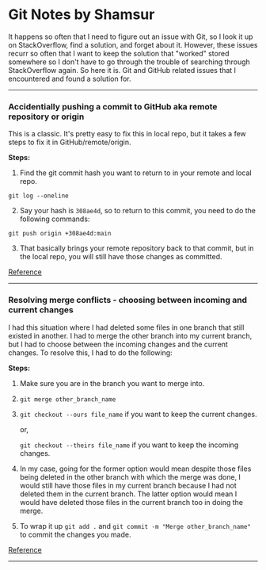 # Git Notes by Shamsur

It happens so often that I need to figure out an issue with Git, so I look it up on StackOverflow, find a solution, and forget about it. However, these issues recurr so often that I want to keep the solution that "worked" stored somewhere so I don't have to go through the trouble of searching through StackOverflow again. So here it is. Git and GitHub related issues that I encountered and found a solution for.

<hr/>

### Accidentially pushing a commit to GitHub aka remote repository or origin

This is a classic. It's pretty easy to fix this in local repo, but it takes a few steps to fix it in GitHub/remote/origin.

**Steps:**

1.  Find the git commit hash you want to return to in your remote and local repo.

`git log --oneline`

2. Say your hash is `308ae4d`, so to return to this commit, you need to do the following commands:

`git push origin +308ae4d:main`

3. That basically brings your remote repository back to that commit, but in the local repo, you will still have those changes as committed.

[Reference](https://stackoverflow.com/a/35291514/19196138)

<hr/>

### Resolving merge conflicts - choosing between incoming and current changes 
I had this situation where I had deleted some files in one branch that still existed in another. I had to merge the other branch into my current branch, but I had to choose between the incoming changes and the current changes. To resolve this, I had to do the following:

**Steps:**
1. Make sure you are in the branch you want to merge into.

2. `git merge other_branch_name`

3. `git checkout --ours file_name` if you want to keep the current changes.

    or, 

    `git checkout --theirs file_name` if you want to keep the incoming changes.
4. In my case, going for the former option would mean despite those files being deleted in the other branch with which the merge was done, I would still have those files in my current branch because I had not deleted them in the current branch. The latter option would mean I would have deleted those files in the current branch too in doing the merge. 

5. To wrap it up `git add .` and `git commit -m "Merge other_branch_name"` to commit the changes you made.

[Reference](https://linuxpip.org/git-accept-all-incoming-changes/#:~:text=all%20of%20them.-,Git%20%3A%20accept%20all%20current%20changes,will%20keep%20the%20original%20one.)

<hr/>
